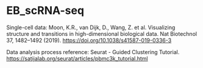 # EB_scRNA-seq
Single-cell data: Moon, K.R., van Dijk, D., Wang, Z. et al. Visualizing structure and transitions in high-dimensional biological data. Nat Biotechnol 37, 1482–1492 (2019). https://doi.org/10.1038/s41587-019-0336-3 

Data analysis process reference: Seurat - Guided Clustering Tutorial.
https://satijalab.org/seurat/articles/pbmc3k_tutorial.html

